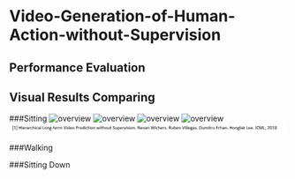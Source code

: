 Video-Generation-of-Human-Action-without-Supervision
==========
Performance Evaluation
----------

Visual Results Comparing
----------
###Sitting
<img src="result/fake_sitting_epoch-0.gif" alt="overview" style="float:middle;">
<img src="result/fake_sitting_epoch-1.gif" alt="overview" style="float:middle;">
<img src="result/fake_sitting_epoch-2.gif" alt="overview" style="float:middle;">
<img src="result/fake_sitting_epoch-4.gif" alt="overview" style="float:middle;">
<img src="result/4.png" alt="overview" style="float:middle;">

###Walking

###Sitting Down
